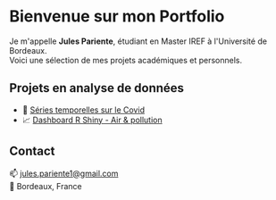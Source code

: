# Bienvenue sur mon Portfolio

Je m'appelle **Jules Pariente**, étudiant en Master IREF à l'Université de Bordeaux.  
Voici une sélection de mes projets académiques et personnels.

## Projets en analyse de données

- 🔬 [Séries temporelles sur le Covid](https://github.com/tonlien/projet1)
- 📈 [Dashboard R Shiny - Air & pollution](https://github.com/tonlien/projet2)

## Contact

📫 jules.pariente1@gmail.com  
📍 Bordeaux, France

